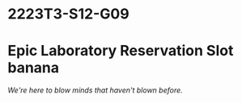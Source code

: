 # 2223T3-S12-G09
<h1>Epic Laboratory Reservation Slot banana</h1>
<p><i>We're here to blow minds that haven't blown before.</i></p>
<br>
